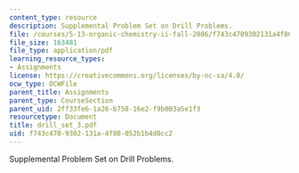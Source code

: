 ```yaml
---
content_type: resource
description: Supplemental Problem Set on Drill Problems.
file: /courses/5-13-organic-chemistry-ii-fall-2006/f743c4709302131a4f80052b1b4d0cc2_drill_set_3.pdf
file_size: 163481
file_type: application/pdf
learning_resource_types:
- Assignments
license: https://creativecommons.org/licenses/by-nc-sa/4.0/
ocw_type: OCWFile
parent_title: Assignments
parent_type: CourseSection
parent_uid: 2ff33fe6-1a26-b758-16e2-f9b003a5e1f3
resourcetype: Document
title: drill_set_3.pdf
uid: f743c470-9302-131a-4f80-052b1b4d0cc2
---
```

Supplemental Problem Set on Drill Problems.
